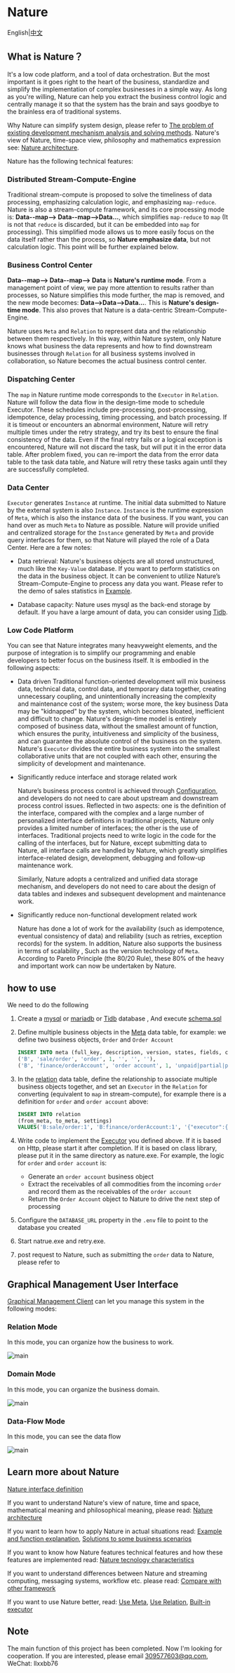# Nature

English|[中文](README.md)

## What is Nature？

It's a low code platform, and a tool of data orchestration. But the most important is it goes right to the heart of the business, standardize and simplify the implementation of complex businesses in a simple way. As long as you're willing, Nature can help you extract the business control logic and centrally manage it so that the system has the brain and says goodbye to the brainless era of traditional systems. 

Why Nature can simplify system design, please refer to [The problem of existing development mechanism analysis and solving methods](doc/ZH/natureBusinessValue.md). Nature's view of Nature, time-space view, philosophy and mathematics expression see:  [Nature architecture](doc/EN/help/architecture.md).

Nature has the following technical features:

### Distributed Stream-Compute-Engine

Traditional stream-compute is proposed to solve the timeliness of data processing, emphasizing calculation logic, and emphasizing `map-reduce`. Nature is also a stream-compute framework, and its core processing mode is: **Data--map--> Data--map-->Data...**, which simplifies `map-reduce` to `map` (It is not that `reduce` is discarded, but it can be embedded into `map` for processing). This simplified mode allows us to more easily focus on the data itself rather than the process, so **Nature emphasize data**, but not calculation logic. This point will be further explained below.

### Business Control Center

**Data--map--> Data--map--> Data** is **Nature's runtime mode**. From a management point of view, we pay more attention to results rather than processes, so Nature simplifies this mode further, the map is removed, and the new mode becomes: **Data-->Data-->Data...**. This is **Nature's design-time mode**. This also proves that Nature is a data-centric Stream-Compute-Engine.

Nature uses `Meta` and `Relation` to represent data and the relationship between them respectively. In this way, within Nature system, only Nature knows what business the data represents and how to find downstream businesses through `Relation` for all business systems involved in collaboration, so Nature becomes the actual business control center.

### Dispatching Center

The `map` in Nature runtime mode corresponds to the `Executor` in `Relation`. Nature will follow the data flow in the design-time mode to schedule Executor. These schedules include pre-processing, post-processing, idempotence, delay processing, timing processing, and batch processing. If it is timeout or encounters an abnormal environment, Nature will retry multiple times under the retry strategy, and try its best to ensure the final consistency of the data. Even if the final retry fails or a logical exception is encountered, Nature will not discard the task, but will put it in the error data table. After problem fixed, you can re-import the data from the error data table to the task data table, and Nature will retry these tasks again until they are successfully completed.

### Data Center

`Executor` generates `Instance` at runtime. The initial data submitted to Nature by the external system is also `Instance`. `Instance` is the runtime expression of `Meta`, which is also the instance data of the business. If you want, you can hand over as much `Meta` to Nature as possible. Nature will provide unified and centralized storage for the `Instance` generated by `Meta` and provide query interfaces for them, so that Nature will played the role of a Data Center. Here are a few notes:

- Data retrieval: Nature's business objects are all stored unstructured, much like the `Key-Value` database. If you want to perform statistics on the data in the business object. It can be convenient to utilize Nature’s Stream-Compute-Engine to process any data you want. Please refer to the demo of sales statistics in [Example](nature-demo/README_EN.md).

- Database capacity: Nature uses mysql as the back-end storage by default. If you have a large amount of data, you can consider using [Tidb](https://pingcap.com/en/).

### Low Code Platform

You can see that Nature integrates many heavyweight elements, and the purpose of integration is to simplify our programming and enable developers to better focus on the business itself. It is embodied in the following aspects:

- Data driven
  Traditional function-oriented development will mix business data, technical data, control data, and temporary data together, creating unnecessary coupling, and unintentionally increasing the complexity and maintenance cost of the system; worse more, the key business Data may be "kidnapped" by the system, which becomes bloated, inefficient and difficult to change.
  Nature's design-time model is entirely composed of business data, without the smallest amount of function, which ensures the purity, intuitiveness and simplicity of the business, and can guarantee the absolute control of the business on the system. Nature's `Executor` divides the entire business system into the smallest collaborative units that are not coupled with each other, ensuring the simplicity of development and maintenance.

- Significantly reduce interface and storage related work

  Nature’s business process control is achieved through [Configuration](doc/EN/help/relation.md), and developers do not need to care about upstream and downstream process control issues. Reflected in two aspects: one is the definition of the interface, compared with the complex and a large number of personalized interface definitions in traditional projects, Nature only provides a limited number of interfaces; the other is the use of interfaces. Traditional projects need to write logic in the code for the calling of the interfaces, but for Nature, except submitting data to Nature, all interface calls are handled by Nature, which greatly simplifies interface-related design, development, debugging and follow-up maintenance work.

  Similarly, Nature adopts a centralized and unified data storage mechanism, and developers do not need to care about the design of data tables and indexes and subsequent development and maintenance work.

- Significantly reduce non-functional development related work

  Nature has done a lot of work for the availability (such as idempotence, eventual consistency of data) and reliability (such as retries, exception records) for the system. In addition, Nature also supports the business in terms of scalability , Such as the version technology of `Meta`. According to Pareto Principle (the 80/20 Rule), these 80% of the heavy and important work can now be undertaken by Nature.

## how to use

We need to do the following

1. Create a [mysql](https://www.mysql.com/) or [mariadb](https://mariadb.org/) or [Tidb](https://pingcap.com/en/) database , And execute [schema.sql](shell/schema.sql)

2. Define multiple business objects in the [Meta](doc/EN/help/meta.md) data table, for example: we define two business objects, `Order` and `Order Account`

   ```sql
   INSERT INTO meta (full_key, description, version, states, fields, config) VALUES
   ('B', 'sale/order', 'order', 1, '', '', ''),
   ('B', 'finance/orderAccount', 'order account', 1, 'unpaid|partial|paid', '', '{"master":"B:sale/order:1"}'); 
   ```

3. In the [relation](doc/EN/help/relation.md) data table, define the relationship to associate multiple business objects together, and set an `Executor` in the `Relation` for converting (equivalent to `map` in stream-compute), for example there is a definition for `order` and `order account` above:

   ```sql
   INSERT INTO relation
   (from_meta, to_meta, settings)
   VALUES('B:sale/order:1', 'B:finance/orderAccount:1', '{"executor":{"protocol":"localRust","url":"nature_demo:order_receivable"},"target":{"states":{"add":["unpaid"]}}}');
   ```

4. Write code to implement the [Executor](doc/EN/help/executor.md) you defined above. If it is based on Http, please start it after completion. If it is based on class library, please put it in the same directory as nature.exe. For example, the logic for `order` and `order account` is:

   - Generate an `order account` business object
   - Extract the receivables of all commodities from the incoming `order` and record them as the receivables of the `order account`
   - Return the `Order Account` object to Nature to drive the next step of processing

5. Configure the `DATABASE_URL` property in the `.env` file to point to the database you created

6. Start natrue.exe and retry.exe.

7. post request to Nature, such as submitting the `order` data to Nature, please refer to

## Graphical Management User Interface

[Graphical Management Client](https://github.com/llxxbb/Nature-Manager-UI) can let you manage this system in the following modes:

### Relation Mode

In this mode, you can organize how the business to work.

![main](/llxxbb/Nature-Manager-UI/raw/main/doc/relation.png?raw=true)

### Domain Mode

In this mode, you can organize the business domain.

![main](/llxxbb/Nature-Manager-UI/raw/main/doc/domain.png?raw=true)

### Data-Flow Mode

In this mode, you can see the data flow

![main](/llxxbb/Nature-Manager-UI/raw/main/doc/instance.png?raw=true)

## Learn more about Nature

 [Nature interface definition](doc/EN/help/nature-interface.md)

If you want to understand Nature's view of nature, time and space, mathematical meaning and philosophical meaning, please read: [Nature architecture](doc/EN/help/architecture.md)

If you want to learn how to apply Nature in actual situations read: [Example and function explanation](nature-demo/README_EN.md), [Solutions to some business scenarios](doc/EN/help/use-case.md)

If you want to know how Nature features technical features and how these features are implemented read: [Nature tecnology characteristics](doc/EN/help/characteristics.md)

If you want to understand differences between Nature and streaming computing, messaging systems, workflow etc. please read: [Compare with other framework](doc/EN/compare.md)

If you want to use Nature better, read: [Use Meta](doc/EN/help/meta.md), [Use Relation](doc/EN/help/relation.md), [Built-in executor](doc/EN/help/built-in.md)

## Note

The main function of this project has been completed. Now I'm looking for cooperation. If you are interested, please email 309577603@qq.com, WeChat: llxxbb76
